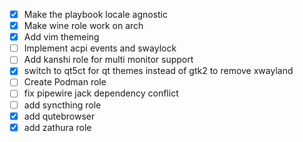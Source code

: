 - [x] Make the playbook locale agnostic
- [x] Make wine role work on arch
- [x] Add vim themeing 
- [ ] Implement acpi events and swaylock
- [ ] Add kanshi role for multi monitor support
- [x] switch to qt5ct for qt themes instead of gtk2 to remove xwayland
- [ ] Create Podman role 
- [ ] fix pipewire jack dependency conflict
- [ ] add syncthing role
- [x] add qutebrowser
- [x] add zathura role 
